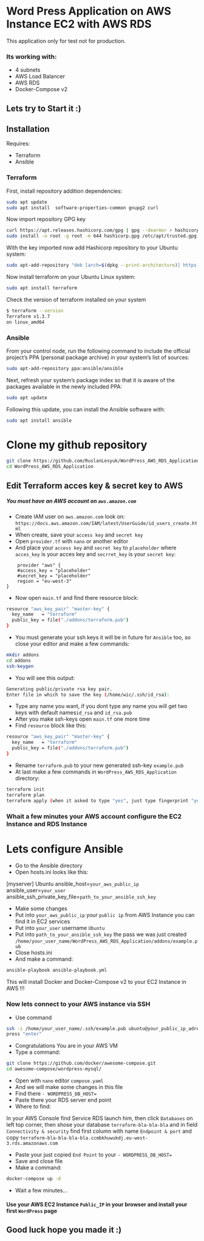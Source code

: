 # Word Press Application on AWS Instance EC2 with AWS RDS 

This application only for test not for production.
### Its working with:
- 4 subnets
- AWS Load Balancer
- AWS RDS
- Docker-Compose v2

## Lets try to Start it :)

## Installation

Requires:
- Terraform
- Ansible

### Terraform
First, install repository addition dependencies:

```sh
sudo apt update
sudo apt install  software-properties-common gnupg2 curl
```

Now import repository GPG key
```sh
curl https://apt.releases.hashicorp.com/gpg | gpg --dearmor > hashicorp.gpg
sudo install -o root -g root -m 644 hashicorp.gpg /etc/apt/trusted.gpg.d/
```

With the key imported now add Hashicorp repository to your Ubuntu system:

```sh
sudo apt-add-repository "deb [arch=$(dpkg --print-architecture)] https://apt.releases.hashicorp.com $(lsb_release -cs) main"
```

Now install terraform on your Ubuntu Linux system:

```sh
sudo apt install terraform
```

Check the version of terraform installed on your system

```sh
$ terraform --version
Terraform v1.3.7
on linux_amd64
```

### Ansible

From your control node, run the following command to include the official project’s PPA (personal package archive) in your system’s list of sources:

```sh
sudo apt-add-repository ppa:ansible/ansible
```

Next, refresh your system’s package index so that it is aware of the packages available in the newly included PPA:

```sh
sudo apt update
```

Following this update, you can install the Ansible software with:

```sh
sudo apt install ansible
```

# Clone my github repository

```sh
git clone https://github.com/RuslanLesyuk/WordPress_AWS_RDS_Application.git
cd WordPress_AWS_RDS_Application
```

## Edit Terraform acces key & secret key to AWS

##### You must have an AWS account on `aws.amazon.com`

- Create IAM user on ``aws.amazon.com`` look on: ``https://docs.aws.amazon.com/IAM/latest/UserGuide/id_users_create.html``
- When create, save your `access key` and `secret key`
- Open `provider.tf` with `nano` or another editor
- And place your `access key` and `secret key` to ``placeholder`` where `acces_key` is your acces key and `secrret_key` is your `secret key`:

```    
    provider "aws" {
    #access_key = "placeholder"
    #secret_key = "placeholder"
    region = "eu-west-3"
}
```

- Now open `main.tf` and find there resource block:
```sh
resource "aws_key_pair" "master-key" {
  key_name   = "terraform"
  public_key = file("./addons/terraform.pub")
}
```

- You must generate your ssh keys it will be in future for `Ansible` too, so close your editor and make a few commands:
```sh
mkdir addons
cd addons
ssh-keygen
```

- You will see this output:

```sh
Generating public/private rsa key pair.
Enter file in which to save the key (/home/wic/.ssh/id_rsa):
```

- Type any name you want, if you dont type any name you will get two keys with default names`id_rsa` and `id_rsa.pub`
- After you make ssh-keys open `main.tf` one more time
- Find `resource` block like this:
```sh
resource "aws_key_pair" "master-key" {
  key_name   = "terraform"
  public_key = file("./addons/terraform.pub")
}
```
- Rename `terraform.pub` to your new generated ssh-key `example.pub`
- At last make a few commands in `WordPress_AWS_RDS_Application` directory:
```sh
terraform init
terraform plan 
terraform apply (when it asked to type "yes", just type fingerprint "yes")
```
### Whait a few minutes your AWS account configure the EC2 Instance and RDS Instance 

# Lets configure Ansible

- Go to the Ansible directory
- Open hosts.ini looks like this:

[myserver]
Ubuntu ansible_host=`your_aws_public_ip` ansible_user=`your_user` ansible_ssh_private_key_file=`path_to_your_ansible_ssh_key`

- Make some changes
- Put into `your_aws_public_ip` your ``public ip`` from AWS Instance you can find it in EC2 services
- Put into `your_user` username `Ubuntu`
- Put into `path_to_your_ansible_ssh_key` the pass we was just created  `/home/your_user_name/WordPress_AWS_RDS_Application/addons/example.pub`
- Close hosts.ini
- And make a command:
```sh
ansible-playbook ansible-playbook.yml
```
This will install Docker and Docker-Compose v2 to your EC2 Instance in AWS !!!

### Now lets connect to your AWS instance via SSH
 
- Use command
```sh
ssh -i /home/your_user_name/.ssh/example.pub ubuntu@your_public_ip_adress_from_aws
press "enter"
```
- Congratulations You are in your AWS VM
- Type a command:
```sh
git clone https://github.com/docker/awesome-compose.git
cd awesome-compose/wordpress-mysql/
```
- Open with `nano` editor `compose.yaml`
- And we will make some changes in this file
- Find there `- WORDPRESS_DB_HOST=`
- Paste there your RDS server end point
- Where to find:

In your AWS Console find Service RDS launch him, then click `Databases` on left top corner, then shose your database `terraform-bla-bla-bla` and in field `Connectivity & security` find first column with name `Endpoint & port` and copy `terraform-bla-bla-bla-bla.ccmbkhuwukdj.eu-west-3.rds.amazonaws.com`

- Paste your just copied `End Point` to your `- WORDPRESS_DB_HOST=`
- Save and close file
- Make a command:
```sh
docker-compose up -d
```
- Wait a few minutes...

#### Use your AWS EC2 Instance `Public_IP` in your browser and install your first ``WordPress`` page

## Good luck hope you made it :)
